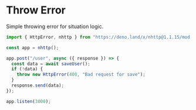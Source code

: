 # Throw Error

Simple throwing error for situation logic.

```js
import { HttpError, nhttp } from "https://deno.land/x/nhttp@1.1.15/mod.ts";

const app = nhttp();

app.post("/user", async ({ response }) => {
  const data = await saveUser();
  if (!data) {
    throw new HttpError(400, "Bad request for save");
  }
  response.send(data);
});

app.listen(3000);
```
